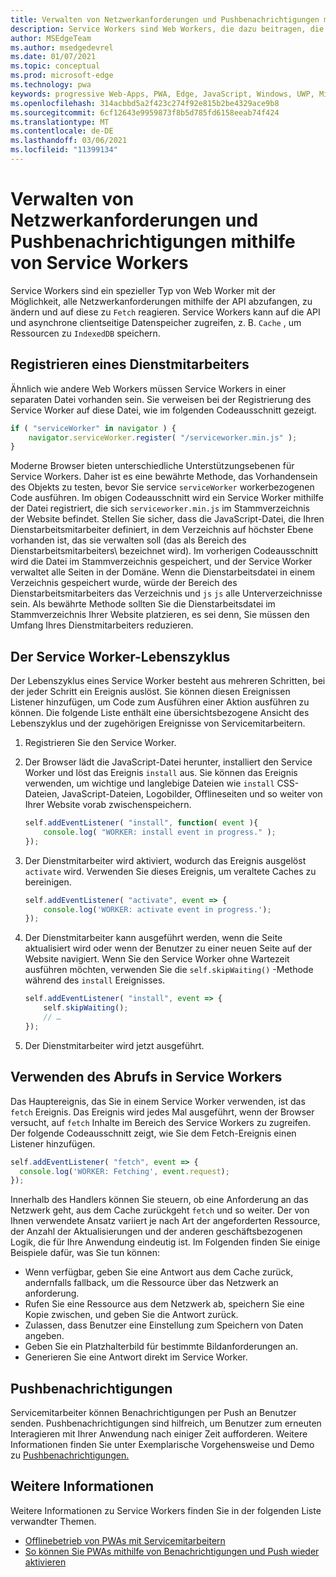 ```yaml
---
title: Verwalten von Netzwerkanforderungen und Pushbenachrichtigungen mithilfe von Service Workers
description: Service Workers sind Web Workers, die dazu beitragen, die Leistung zu verbessern, auf unterschiedliche Netzwerkbedingungen zu reagieren und die Konnektivität mit Ihrer Webanwendung zu erhöhen.
author: MSEdgeTeam
ms.author: msedgedevrel
ms.date: 01/07/2021
ms.topic: conceptual
ms.prod: microsoft-edge
ms.technology: pwa
keywords: progressive Web-Apps, PWA, Edge, JavaScript, Windows, UWP, Microsoft Store
ms.openlocfilehash: 314acbbd5a2f423c274f92e815b2be4329ace9b8
ms.sourcegitcommit: 6cf12643e9959873f8b5d785fd6158eeab74f424
ms.translationtype: MT
ms.contentlocale: de-DE
ms.lasthandoff: 03/06/2021
ms.locfileid: "11399134"
---
```

# <a name="use-service-workers-to-manage-network-requests-and-push-notifications"></a>Verwalten von Netzwerkanforderungen und Pushbenachrichtigungen mithilfe von Service Workers

Service Workers sind ein spezieller Typ von Web Worker mit der Möglichkeit, alle Netzwerkanforderungen mithilfe der API abzufangen, zu ändern und auf diese zu `Fetch` reagieren.  Service Workers kann auf die API und asynchrone clientseitige Datenspeicher zugreifen, z. B. `Cache` , um Ressourcen zu `IndexedDB` speichern.  

## <a name="registering-a-service-worker"></a>Registrieren eines Dienstmitarbeiters  

Ähnlich wie andere Web Workers müssen Service Workers in einer separaten Datei vorhanden sein. Sie verweisen bei der Registrierung des Service Worker auf diese Datei, wie im folgenden Codeausschnitt gezeigt.  

```javascript
if ( "serviceWorker" in navigator ) {
    navigator.serviceWorker.register( "/serviceworker.min.js" );
}
```  

Moderne Browser bieten unterschiedliche Unterstützungsebenen für Service Workers. Daher ist es eine bewährte Methode, das Vorhandensein des Objekts zu testen, bevor Sie service `serviceWorker` workerbezogenen Code ausführen. Im obigen Codeausschnitt wird ein Service Worker mithilfe der Datei registriert, die sich `serviceworker.min.js` im Stammverzeichnis der Website befindet. Stellen Sie sicher, dass die JavaScript-Datei, die Ihren Dienstarbeitsmitarbeiter definiert, in dem Verzeichnis auf höchster Ebene vorhanden ist, das sie verwalten soll \(das als Bereich des Dienstarbeitsmitarbeiters\ bezeichnet wird).  Im vorherigen Codeausschnitt wird die Datei im Stammverzeichnis gespeichert, und der Service Worker verwaltet alle Seiten in der Domäne. Wenn die Dienstarbeitsdatei in einem Verzeichnis gespeichert wurde, würde der Bereich des Dienstarbeitsmitarbeiters das Verzeichnis und `js` `js` alle Unterverzeichnisse sein.  Als bewährte Methode sollten Sie die Dienstarbeitsdatei im Stammverzeichnis Ihrer Website platzieren, es sei denn, Sie müssen den Umfang Ihres Dienstmitarbeiters reduzieren.  

## <a name="the-service-worker-lifecycle"></a>Der Service Worker-Lebenszyklus  

Der Lebenszyklus eines Service Worker besteht aus mehreren Schritten, bei der jeder Schritt ein Ereignis auslöst. Sie können diesen Ereignissen Listener hinzufügen, um Code zum Ausführen einer Aktion ausführen zu können. Die folgende Liste enthält eine übersichtsbezogene Ansicht des Lebenszyklus und der zugehörigen Ereignisse von Servicemitarbeitern. 

1.  Registrieren Sie den Service Worker.  
1.  Der Browser lädt die JavaScript-Datei herunter, installiert den Service Worker und löst das Ereignis `install` aus. Sie können das Ereignis verwenden, um wichtige und langlebige Dateien wie `install` CSS-Dateien, JavaScript-Dateien, Logobilder, Offlineseiten und so weiter von Ihrer Website vorab zwischenspeichern.  
    
    ```javascript
    self.addEventListener( "install", function( event ){
        console.log( "WORKER: install event in progress." );
    });
    ```  
    
1.  Der Dienstmitarbeiter wird aktiviert, wodurch das Ereignis ausgelöst `activate` wird.  Verwenden Sie dieses Ereignis, um veraltete Caches zu bereinigen.  
    
    ```javascript
    self.addEventListener( "activate", event => {
        console.log('WORKER: activate event in progress.');
    });
    ```  
    
1.  Der Dienstmitarbeiter kann ausgeführt werden, wenn die Seite aktualisiert wird oder wenn der Benutzer zu einer neuen Seite auf der Website navigiert. Wenn Sie den Service Worker ohne Wartezeit ausführen möchten, verwenden Sie die `self.skipWaiting()` -Methode während des `install` Ereignisses.  
    
    ```javascript
    self.addEventListener( "install", event => {
        self.skipWaiting();
        // …
    });
    ```
    
1.  Der Dienstmitarbeiter wird jetzt ausgeführt.     
    
## <a name="using-fetch-in-service-workers"></a>Verwenden des Abrufs in Service Workers  

Das Hauptereignis, das Sie in einem Service Worker verwenden, ist das `fetch` Ereignis.  Das Ereignis wird jedes Mal ausgeführt, wenn der Browser versucht, auf `fetch` Inhalte im Bereich des Service Workers zu zugreifen. Der folgende Codeausschnitt zeigt, wie Sie dem Fetch-Ereignis einen Listener hinzufügen.  

```javascript
self.addEventListener( "fetch", event => {
  console.log('WORKER: Fetching', event.request);
});
```  

Innerhalb des Handlers können Sie steuern, ob eine Anforderung an das Netzwerk geht, aus dem Cache zurückgeht `fetch` und so weiter.  Der von Ihnen verwendete Ansatz variiert je nach Art der angeforderten Ressource, der Anzahl der Aktualisierungen und der anderen geschäftsbezogenen Logik, die für Ihre Anwendung eindeutig ist.  Im Folgenden finden Sie einige Beispiele dafür, was Sie tun können:  

*   Wenn verfügbar, geben Sie eine Antwort aus dem Cache zurück, andernfalls fallback, um die Ressource über das Netzwerk an anforderung.  
*   Rufen Sie eine Ressource aus dem Netzwerk ab, speichern Sie eine Kopie zwischen, und geben Sie die Antwort zurück.
*   Zulassen, dass Benutzer eine Einstellung zum Speichern von Daten angeben. 
*   Geben Sie ein Platzhalterbild für bestimmte Bildanforderungen an.  
*   Generieren Sie eine Antwort direkt im Service Worker.  
    
## <a name="push-notifications"></a>Pushbenachrichtigungen  

Servicemitarbeiter können Benachrichtigungen per Push an Benutzer senden. Pushbenachrichtigungen sind hilfreich, um Benutzer zum erneuten Interagieren mit Ihrer Anwendung nach einiger Zeit aufforderen. Weitere Informationen finden Sie unter Exemplarische Vorgehensweise und Demo zu [Pushbenachrichtigungen.][AzurewebsitesWebpushdemo]  

## <a name="see-also"></a>Weitere Informationen  

Weitere Informationen zu Service Workers finden Sie in der folgenden Liste verwandter Themen.  

*   [Offlinebetrieb von PWAs mit Servicemitarbeitern][MDNPwasMakingOfflineServiceWorkers]  
*   [So können Sie PWAs mithilfe von Benachrichtigungen und Push wieder aktivieren][MDNPwasMakeReengageablesingNotificationsPush]  
    
<!-- links -->  

[AzurewebsitesWebpushdemo]: https://webpushdemo.azurewebsites.net "Web-Pushbenachrichtigungen |  Microsoft Edge Demos"  

[MDNPwasMakingOfflineServiceWorkers]: https://developer.mozilla.org/docs/Web/Progressive_web_apps/Offline_Service_workers "Offlinebetrieb von PWAs mit Servicemitarbeitern – PWAs | MDN"  
[MDNPwasMakeReengageablesingNotificationsPush]: https://developer.mozilla.org/docs/Web/Progressive_web_apps/Re-engageable_Notifications_Push "So können Sie PWAs mithilfe von Benachrichtigungen und Push wieder aktivieren – PWAs | MDN"  
